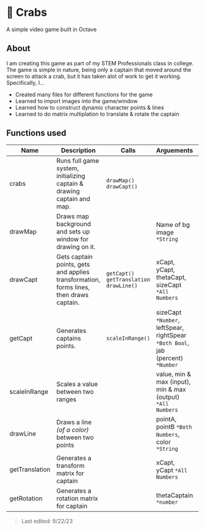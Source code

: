 # 🦀 Crabs
A simple video game built in Octave

## About

I am creating this game as part of my STEM Professionals class in college. The game is simple in nature, being only a captain that moved around the screen to attack a crab, but it has taken alot of work to get it working. Specifically, I...
- Created many files for different functions for the game
- Learned to import images into the game/window
- Learned how to construct dynamic character points & lines
- Learned to do matrix multiplation to translate & rotate the captain

## Functions used

| Name       | Description | Calls | Arguements | Returns
| --- | --- | --- | --- | --- |
| crabs | Runs full game system, initializing captain & drawing captain and map. | `drawMap()` `drawCapt()` | | |
| drawMap | Draws map background and sets up window for drawing on it. | | Name of bg image `*String` | Width & Hight of canvas
| drawCapt | Gets captain points, gets and applies transformation, forms lines, then draws captain. | `getCapt()` `getTranslation` `drawLine()` | xCapt, yCapt, thetaCapt, sizeCapt `*All Numbers` | Captain Graphics Vector
| getCapt | Generates captains points. | `scaleInRange()` | sizeCapt `*Number`, leftSpear, rightSpear `*Both Bool`, jab (percent) `*Number` | Captain points matrix
| scaleInRange | Scales a value between two ranges | | value, min & max (input), min & max (output) `*All Numbers` | Scaled value
| drawLine | Draws a line *(of a color)* between two points | | pointA, pointB `*Both Numbers`, color `*String` | Plotted line
| getTranslation | Generates a transform matrix for captain | | xCapt, yCapt `*All Numbers` | Transform matrix
| getRotation | Generates a rotation matrix for captain | | thetaCaptain `*number` | Rotation matrix


> Last edited: 9/22/23
